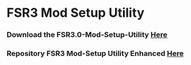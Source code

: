 # FSR3 Mod Setup Utility
### Download the FSR3.0-Mod-Setup-Utility [Here](https://sharemods.com/00o9reuntwnd/FSR3_v2.7.21.rar.html)<br/>

### Repository FSR3 Mod-Setup Utility Enhanced [Here](https://github.com/P4TOLINO06/FSR3-Mod-Setup-Utility-Enhanced)